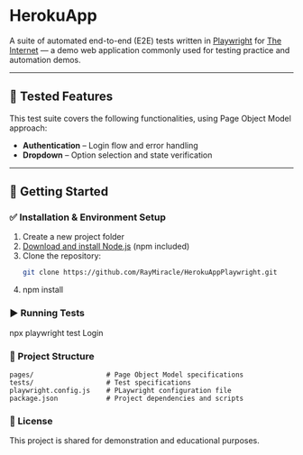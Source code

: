 # HerokuApp

A suite of automated end-to-end (E2E) tests written in [Playwright](https://playwright.dev/) for [The Internet](https://the-internet.herokuapp.com) — a demo web application commonly used for testing practice and automation demos.

---

## 🧪 Tested Features

This test suite covers the following functionalities, using Page Object Model approach:

- **Authentication** – Login flow and error handling
- **Dropdown** – Option selection and state verification

---

## 🚀 Getting Started


### ✅ Installation & Environment Setup

1. Create a new project folder  
2. [Download and install Node.js](https://nodejs.org) (npm included)  
3. Clone the repository:  
   ```bash
   git clone https://github.com/RayMiracle/HerokuAppPlaywright.git
4. npm install


### ▶️ Running Tests

npx playwright test Login


### 📁 Project Structure

```text
pages/                  # Page Object Model specifications
tests/                  # Test specifications
playwright.config.js    # PLaywright configuration file
package.json            # Project dependencies and scripts
```


### 📄 License

This project is shared for demonstration and educational purposes.
